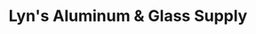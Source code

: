 ---
title: "Lyn's Aluminum & Glass Supply"
url: /alaminos/lyns-aluminum-und-glass-supply/
shop: Eisenwaren
---
